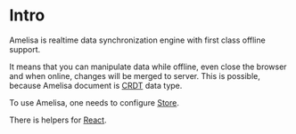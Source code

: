 # Intro

Amelisa is realtime data synchronization engine with first class offline support.

It means that you can manipulate data while offline, even close the browser and when online, changes will be merged to server. This is possible, because Amelisa document is [CRDT](/docs/crdt) data type.

To use Amelisa, one needs to configure [Store](/docs/store).

There is helpers for [React](/docs/react).
